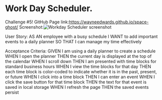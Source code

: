 # Work Day Scheduler.
Challenge #5!
GitHub Page link:https://wayneedwards.github.io/space-ghost/
Screenshot:![Workday Scheduler screenshot](https://user-images.githubusercontent.com/71949043/112086624-cb9efd80-8b49-11eb-8c7b-f3c7322c988c.png)

User Story:
AS AN employee with a busy schedule
I WANT to add important events to a daily planner
SO THAT I can manage my time effectively

Acceptance Criteria:
GIVEN I am using a daily planner to create a schedule
WHEN I open the planner
THEN the current day is displayed at the top of the calendar
WHEN I scroll down
THEN I am presented with time blocks for standard business hours
WHEN I view the time blocks for that day
THEN each time block is color-coded to indicate whether it is in the past, present, or future
WHEN I click into a time block
THEN I can enter an event
WHEN I click the save button for that time block
THEN the text for that event is saved in local storage
WHEN I refresh the page
THEN the saved events persist
